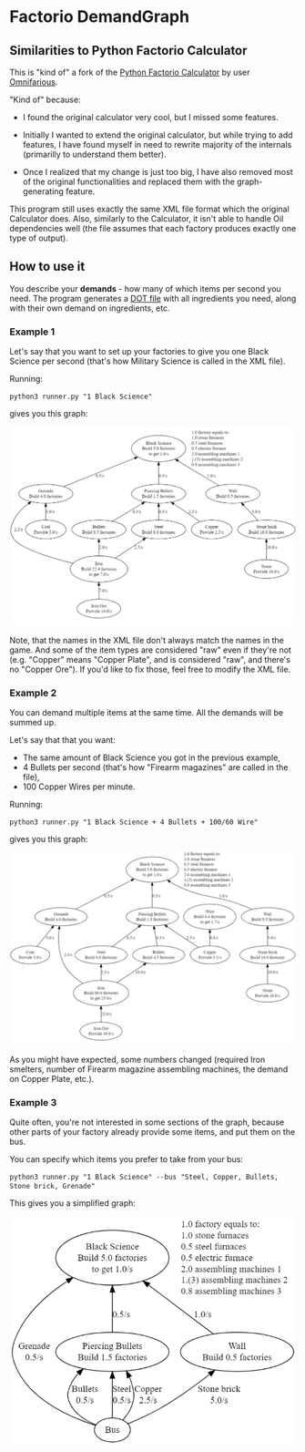 # Factorio DemandGraph

## Similarities to Python Factorio Calculator

This is "kind of" a fork of the [Python Factorio Calculator][orig-repo]
by user [Omnifarious][orig-author-github].

"Kind of" because:

* I found the original calculator very cool, but I missed some features.

* Initially I wanted to extend the original calculator, but while trying to add
  features, I have found myself in need to rewrite majority of the internals
  (primarilly to understand them better).

* Once I realized that my change is just too big, I have also removed most of
  the original functionalities and replaced them with the graph-generating
  feature.

This program still uses exactly the same XML file format which the original
Calculator does. Also, similarly to the Calculator, it isn't able to handle Oil
dependencies well (the file assumes that each factory produces exactly one type
of output).

## How to use it

You describe your **demands** - how many of which items per second you need.
The program generates a [DOT file][dot-lang] with all ingredients you need,
along with their own demand on ingredients, etc.

### Example 1

Let's say that you want to set up your factories to give you one Black Science
per second (that's how Military Science is called in the XML file).

Running:

```
python3 runner.py "1 Black Science"
```

gives you this graph:

![Graph 1](example1.png)

Note, that the names in the XML file don't always match the names in the
game. And some of the item types are considered "raw" even if they're not (e.g.
"Copper" means "Copper Plate", and is considered "raw", and there's no "Copper
Ore"). If you'd like to fix those, feel free to modify the XML file.

### Example 2

You can demand multiple items at the same time. All the demands will be summed
up.

Let's say that that you want:

* The same amount of Black Science you got in the previous example,
* 4 Bullets per second (that's how "Firearm magazines" are called in the file),
* 100 Copper Wires per minute.

Running:

```
python3 runner.py "1 Black Science + 4 Bullets + 100/60 Wire"
```

gives you this graph:

![Graph 2](example2.png)

As you might have expected, some numbers changed (required Iron smelters,
number of Firearm magazine assembling machines, the demand on Copper Plate,
etc.).

### Example 3

Quite often, you're not interested in some sections of the graph, because other
parts of your factory already provide some items, and put them on the bus.

You can specify which items you prefer to take from your bus:

```
python3 runner.py "1 Black Science" --bus "Steel, Copper, Bullets, Stone brick, Grenade"
```

This gives you a simplified graph:

![Graph 3](example3.png)


[orig-repo]: https://github.com/Omnifarious/factorio_calc
[orig-author-github]: https://github.com/Omnifarious
[dot-lang]: https://en.wikipedia.org/wiki/DOT_(graph_description_language)
